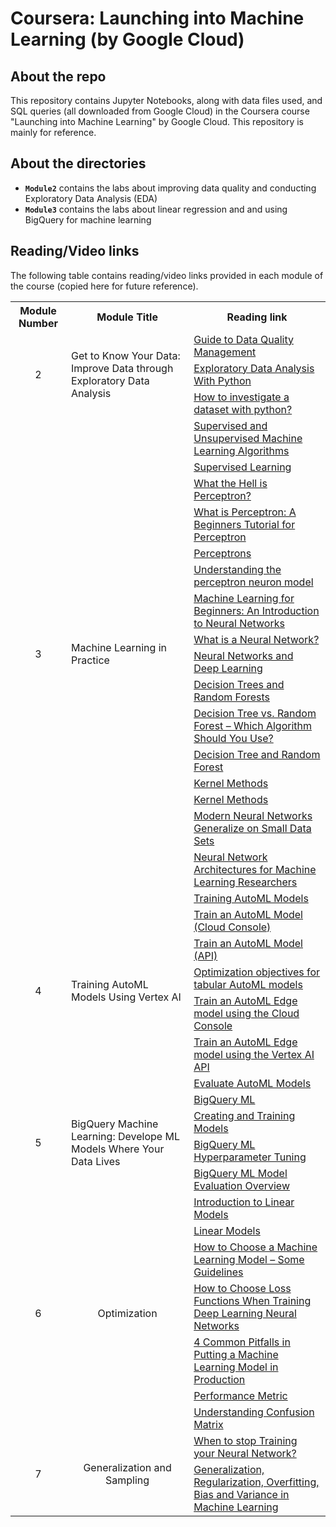 # Coursera: Launching into Machine Learning (by Google Cloud)

## About the repo
This repository contains Jupyter Notebooks, along with data files used, and SQL queries (all downloaded from Google Cloud) in the Coursera course "Launching into Machine Learning" by Google Cloud. This repository is mainly for reference.

## About the directories
* <b>```Module2```</b> contains the labs about improving data quality and conducting Exploratory Data Analysis (EDA)
* <b>```Module3```</b> contains the labs about linear regression and and using BigQuery for machine learning

## Reading/Video links
The following table contains reading/video links provided in each module of the course (copied here for future reference).

<table>
  <tr>
    <th>Module Number</th>
    <th>Module Title</th>
    <th>Reading link</th>
  </tr>

  <!--Module 2 links-->
  <tr>
    <td rowspan=3 align="center">2</td>
    <td rowspan=3>Get to Know Your Data: Improve Data through Exploratory Data Analysis</td>
    <td><a href="https://www.scnsoft.com/blog/guide-to-data-quality-management">Guide to Data Quality Management</a></td>
  </tr>
  <tr>
    <td><a href="https://www.youtube.com/watch?v=-o3AxdVcUtQ">Exploratory Data Analysis With Python</a></td>
  </tr>
  <tr>
    <td><a href="https://towardsdatascience.com/hitchhikers-guide-to-exploratory-data-analysis-6e8d896d3f7e">How to investigate a dataset with python?</a></td>
  </tr>

  <!--Module 3 links-->
  <tr>
    <td rowspan=16 align="center">3</td>
    <td rowspan=16>Machine Learning in Practice</td>
    <td><a href="https://machinelearningmastery.com/supervised-and-unsupervised-machine-learning-algorithms/">Supervised and Unsupervised Machine Learning Algorithms</a></td>
  </tr>
  <tr>
    <td><a href="https://en.wikipedia.org/wiki/Supervised_learning#:~:text=Supervised%20learning%20is%20the%20machine,a%20set%20of%20training%20examples.">Supervised Learning</a></td>
  </tr>
  <tr>
    <td><a href="https://towardsdatascience.com/what-the-hell-is-perceptron-626217814f53">What the Hell is Perceptron?</a></td>
  </tr>
  <tr>
    <td><a href="https://www.simplilearn.com/what-is-perceptron-tutorial#:~:text=A%20perceptron%20is%20a%20neural,on%20the%20original%20MCP%20neuron.">What is Perceptron: A Beginners Tutorial for Perceptron</a></td>
  </tr>
  <tr>
    <td><a href="https://deepai.org/machine-learning-glossary-and-terms/perceptron">Perceptrons</a></td>
  </tr>
  <tr>
    <td><a href="https://www.neuraldesigner.com/blog/perceptron-the-main-component-of-neural-networks">Understanding the perceptron neuron model</a></td>
  </tr>
  <tr>
    <td><a href="https://towardsdatascience.com/machine-learning-for-beginners-an-introduction-to-neural-networks-d49f22d238f9">Machine Learning for Beginners: An Introduction to Neural Networks</a></td>
  </tr>
  <tr>
    <td><a href="https://www.youtube.com/watch?v=aircAruvnKk">What is a Neural Network?</a></td>
  </tr>
  <tr>
    <td><a href="https://pathmind.com/wiki/neural-network">Neural Networks and Deep Learning</a></td>
  </tr>
  <tr>
    <td><a href="https://towardsdatascience.com/decision-trees-and-random-forests-df0c3123f991">Decision Trees and Random Forests</a></td>
  </tr>
  <tr>
    <td><a href="https://www.analyticsvidhya.com/blog/2020/05/decision-tree-vs-random-forest-algorithm/">Decision Tree vs. Random Forest – Which Algorithm Should You Use?</a></td>
  </tr>
  <tr>
    <td><a href="https://medium.com/datadriveninvestor/decision-tree-and-random-forest-e174686dd9eb">Decision Tree and Random Forest</a></td>
  </tr>
  <tr>
    <td><a href="https://www.sciencedirect.com/topics/biochemistry-genetics-and-molecular-biology/kernel-method">Kernel Methods</a></td>
  </tr>
  <tr>
    <td><a href="https://link.springer.com/chapter/10.1007/978-3-662-43505-2_32">Kernel Methods</a></td>
  </tr>
  <tr>
    <td><a href="https://papers.nips.cc/paper/7620-modern-neural-networks-generalize-on-small-data-sets">Modern Neural Networks Generalize on Small Data Sets</a></td>
  </tr>
  <tr>
    <td><a href="https://medium.com/cracking-the-data-science-interview/a-gentle-introduction-to-neural-networks-for-machine-learning-d5f3f8987786">Neural Network Architectures for Machine Learning Researchers</a></td>
  </tr>

  <!--Module 4 links-->
  <tr>
    <td rowspan=7 align="center">4</td>
    <td rowspan=7>Training AutoML Models Using Vertex AI</td>
    <td><a href="https://cloud.google.com/vertex-ai/docs/training/training">Training AutoML Models</a></td>
  </tr>
  <tr>
    <td><a href="https://cloud.google.com/vertex-ai/docs/training/automl-console">Train an AutoML Model (Cloud Console)</a></td>
  </tr>
  <tr>
    <td><a href="https://cloud.google.com/vertex-ai/docs/training/automl-api">Train an AutoML Model (API)</a></td>
  </tr>
  <tr>
    <td><a href="https://cloud.google.com/vertex-ai/docs/training/tabular-opt-obj">Optimization objectives for tabular AutoML models</a></td>
  </tr>
  <tr>
    <td><a href="https://cloud.google.com/vertex-ai/docs/training/automl-edge-console">Train an AutoML Edge model using the Cloud Console</a></td>
  </tr>
  <tr>
    <td><a href="https://cloud.google.com/vertex-ai/docs/training/automl-edge-api">Train an AutoML Edge model using the Vertex AI API</a></td>
  </tr>
  <tr>
    <td><a href="https://cloud.google.com/vertex-ai/docs/training/evaluating-automl-models">Evaluate AutoML Models</a></td>
  </tr>

  <!--Module 5 links-->
  <tr>
    <td rowspan=4 align="center">5</td>
    <td rowspan=4>BigQuery Machine Learning: Develope ML Models Where Your Data Lives</td>
    <td><a href="https://cloud.google.com/bigquery-ml/docs">BigQuery ML</a></td>
  </tr>
  <tr>
    <td><a href="https://cloud.google.com/bigquery-ml/docs/reference/standard-sql/bigqueryml-syntax-create">Creating and Training Models</a></td>
  </tr>
  <tr>
    <td><a href="https://cloud.google.com/bigquery-ml/docs/reference/standard-sql/bigqueryml-syntax-hp-tuning-overview">BigQuery ML Hyperparameter Tuning</a></td>
  </tr>
  <tr>
    <td><a href="https://cloud.google.com/bigquery-ml/docs/reference/standard-sql/bigqueryml-syntax-evaluate-overview">BigQuery ML Model Evaluation Overview</a></td>
  </tr>

  <!--Module 6 links-->
  <tr>
    <td rowspan=7 align="center">6</td>
    <td rowspan=7 align="center">Optimization</td>
    <td><a href="https://genomicsclass.github.io/book/pages/intro_using_regression.html">Introduction to Linear Models</a></td>
  </tr>
  <tr>
    <td><a href="https://www.sciencedirect.com/topics/mathematics/linear-models">Linear Models</a></td>
  </tr>
  <tr>
    <td><a href="https://www.datasciencecentral.com/profiles/blogs/how-to-choose-a-machine-learning-model-some-guidelines">How to Choose a Machine Learning Model – Some Guidelines</a></td>
  </tr>
  <tr>
    <td><a href="https://machinelearningmastery.com/how-to-choose-loss-functions-when-training-deep-learning-neural-networks/">How to Choose Loss Functions When Training Deep Learning Neural Networks</a></td>
  </tr>
  <tr>
    <td><a href="https://www.topbots.com/pitfalls-in-putting-ml-model-in-production/">4 Common Pitfalls in Putting a Machine Learning Model in Production</a></td>
  </tr>
  <tr>
    <td><a href="https://www.sciencedirect.com/topics/computer-science/performance-metric">Performance Metric</a></td>
  </tr>
  <tr>
    <td><a href="https://towardsdatascience.com/understanding-confusion-matrix-a9ad42dcfd62">Understanding Confusion Matrix</a></td>
  </tr>

  <!--Module 7 links-->
  <tr>
    <td rowspan=2 align="center">7</td>
    <td rowspan=2 align="center">Generalization and Sampling</td>
    <td><a href="https://medium.com/@pranoyradhakrishnan/when-to-stop-training-your-neural-network-174ff0a6dea5">When to stop Training your Neural Network?</a></td>
  </tr>
  <tr>
    <td><a href="https://towardsdatascience.com/generalization-regularization-overfitting-bias-and-variance-in-machine-learning-aa942886b870">Generalization, Regularization, Overfitting, Bias and Variance in Machine Learning</a></td>
  </tr>
</table>
